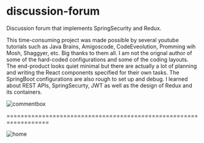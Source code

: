 # discussion-forum
Discussion forum that implements SpringSecurity and Redux.

This time-consuming project was made possible by several youtube tutorials such as Java Brains, Amigoscode, CodeEveolution, Promming wih Mosh, Shaggyer, etc. Big thanks to them all. I am not the orignal author of some of the hard-coded configurations and some of the coding layouts. The end-product looks quiet minimal but there are actually a lot of planning and writing the React components specified for their own tasks. The SpringBoot configurations are also rough to set up and debug. I learned about REST APIs, SpringSecurty, JWT as well as the design of Redux and its containers. 


![commentbox](https://user-images.githubusercontent.com/54610672/149873724-ad6e4351-7526-4bde-872a-ce234527f0ee.jpg)

==================================================================

![home](https://user-images.githubusercontent.com/54610672/149873732-537508c2-a1ad-4e5d-a416-755ba72cda2c.jpg)


